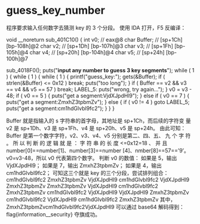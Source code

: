 # guess_key_number

程序要求输入任何数字去猜测 key 的 3 个分段。
使用 IDA 打开，F5 反编译：

void __noreturn sub_401C10()
{
  int v0; // eax@8
  char Buffer; // [sp+1Ch] [bp-108h]@2
  char v2; // [sp+1Dh] [bp-107h]@3
  char v3; // [sp+1Fh] [bp-105h]@4
  char v4; // [sp+20h] [bp-104h]@4
  char v5; // [sp+24h] [bp-100h]@7

  sub_4018F0();
  puts("**input any number to guess 3 key segments**");
  while ( 1 )
  {
    while ( 1 )
    {
      while ( 1 )
      {
        printf("guess_key:");
        gets(&Buffer);
        if ( strlen(&Buffer) <= 0x12 )
          break;
        puts("too long");
      }
      if ( Buffer == v2 && v3 == v4 && v5 == 57 )
        break;
LABEL_5:
      puts("wrong, try again...");
    }
    v0 = v3 - 48;
    if ( v0 == 5 )
    {
      puts("get a segment:VjdXJpdHl9");
    }
    else if ( v0 == 7 )
    {
      puts("get a segment:ZmxhZ3tpbmZv");
    }
    else
    {
      if ( v0 != 4 )
        goto LABEL_5;
      puts("get a segment:cm1hdGlvbl9fc2");
    }
  }
}

Buffer 就是指输入的 s 字符串的首字母，其地址是 sp+1Ch，而后续的字符变
量 v2 是 sp+1Dh、v3 是 sp+1Fh、v4 是 sp+20h、v5 是 sp+24h。
由此可知：Buffer 是第一个数字字符，v2、v3、v4、v5 分别是第二、四、五、
九 个 字 符 。 所 以 判 断 的 逻 辑 就 是 ： 字 符 串 的 长 度 <=0x12=18 、 并 且
number[0]==number[1]、number[3]==number [4]、nmber[8]==57==’9’。
v0=v3-48，所以 v0 代表第四个数字。
判断 v0 的数值：
如果是 5，输出 VjdXJpdHl9；
如果是 7，输出 ZmxhZ3tpbmZv；
如果是 4，输出 cm1hdGlvbl9fc2；
可知这三个就是 key 的三个分段，尝试排列组合：
cm1hdGlvbl9fc2 ZmxhZ3tpbmZv VjdXJpdHl9
cm1hdGlvbl9fc2 VjdXJpdHl9 ZmxhZ3tpbmZv
ZmxhZ3tpbmZv VjdXJpdHl9 cm1hdGlvbl9fc2
ZmxhZ3tpbmZv cm1hdGlvbl9fc2 VjdXJpdHl9
VjdXJpdHl9 ZmxhZ3tpbmZv cm1hdGlvbl9fc2
VjdXJpdHl9 cm1hdGlvbl9fc2 ZmxhZ3tpbmZv
其中，ZmxhZ3tpbmZvcm1hdGlvbl9fc2VjdXJpdHl9 可以通过 base64 解码得到：
flag{information__security}
夺旗成功。
